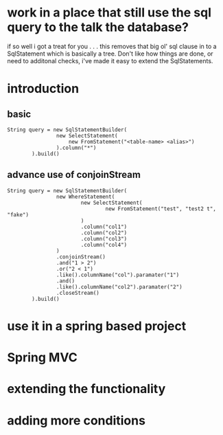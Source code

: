 # work in a place that still use the sql query to the talk the database?
if so well i got a treat for you . . . this removes that big ol' sql clause in to a SqlStatement which is basically a tree.
Don't like how things are done, or need to additonal checks, i've made it easy to extend the SqlStatements.

# introduction 
## basic 
```
String query = new SqlStatementBuilder(
                new SelectStatement(
                    new FromStatement("<table-name> <alias>")
                ).column("*")
        ).build()
```
## advance use of conjoinStream
```
String query = new SqlStatementBuilder(
                new WhereStatement(
                        new SelectStatement(
                                new FromStatement("test", "test2 t", "fake")
                        )
                        .column("col1")
                        .column("col2")
                        .column("col3")
                        .column("col4")
                )
                .conjoinStream()
                .and("1 > 2")
                .or("2 < 1")
                .like().columnName("col").paramater("1")
                .and()
                .like().columnName("col2").paramater("2")
                .closeStream()
        ).build()
```
# use it in a spring based project
# Spring MVC

# extending the functionality 

# adding more conditions
